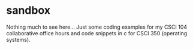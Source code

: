 # sandbox

Nothing much to see here... Just some coding examples
for my CSCI 104 collaborative office hours and code
snippets in c for CSCI 350 (operating systems).


